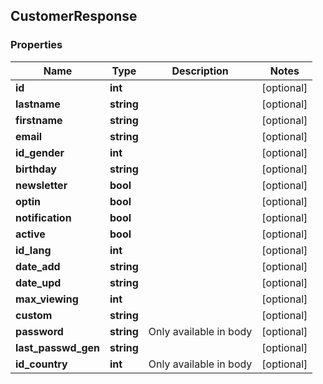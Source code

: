 ## CustomerResponse

### Properties
Name | Type | Description | Notes
------------ | ------------- | ------------- | -------------
**id** | **int** |  | [optional] 
**lastname** | **string** |  | [optional] 
**firstname** | **string** |  | [optional] 
**email** | **string** |  | [optional] 
**id_gender** | **int** |  | [optional] 
**birthday** | **string** |  | [optional] 
**newsletter** | **bool** |  | [optional] 
**optin** | **bool** |  | [optional] 
**notification** | **bool** |  | [optional] 
**active** | **bool** |  | [optional] 
**id_lang** | **int** |  | [optional] 
**date_add** | **string** |  | [optional] 
**date_upd** | **string** |  | [optional] 
**max_viewing** | **int** |  | [optional] 
**custom** | **string** |  | [optional] 
**password** | **string** | Only available in body | [optional] 
**last_passwd_gen** | **string** |  | [optional] 
**id_country** | **int** | Only available in body | [optional] 


